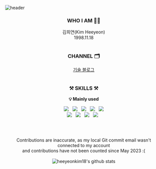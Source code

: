 ![header](https://capsule-render.vercel.app/api?type=waving&color=F8E2CF&height=300&section=header&text=welcome&fontSize=110&fontColor=E5D1BD&animation=blinking&fontAlignY=40&desc=Heeyeon's%20github%20profile&descSize=20&descAlign=70)

<div align=center> 

### WHO I AM 👩‍💻
김희연(Kim Heeyeon)
<br/> 1998.11.18
<br/><br/>

<!-- 
### EDUCATION 🏫
(2022.03 ~ 09) 
<br/> 이젠 컴퓨터 아카데미 개발원
<br/> **JAVA 개발자 양성 과정 수료**
<br/><br/>
-->

### CHANNEL 🗂️
[기술 블로그](https://become-programmer.tistory.com)
<br/><br/>

### ⚒️ SKILLS ⚒️
**💡 Mainly used**

<img src="https://img.shields.io/badge/JAVA-brightgreen?style=for-the-badge&logo=JAVA"> &nbsp; <img src="https://img.shields.io/badge/Spring-green?style=for-the-badge&logo=SPRING"> &nbsp; <img src="https://img.shields.io/badge/spring boot-yellogreen?style=for-the-badge&logo=SPRINGBOOT"> &nbsp;
<img src="https://img.shields.io/badge/Mybatis-yellow?style=for-the-badge&logo=MYBATIS"> &nbsp; <img src="https://img.shields.io/badge/jpa-orange?style=for-the-badge&logo=JPA">
<br/> <img src="https://img.shields.io/badge/Oracle-red?style=for-the-badge&logo=ORACLE"> &nbsp; <img src="https://img.shields.io/badge/mysql-lightblue?style=for-the-badge&logo=MYSQL"> &nbsp; <img src="https://img.shields.io/badge/h2-lightgray?style=for-the-badge&logo=H2"> 
&nbsp; <img src="https://img.shields.io/badge/git-9cf?style=for-the-badge&logo=GIT"> &nbsp; 
<!--   <img src="https://img.shields.io/badge/bootstrap-blueviolet?style=for-the-badge&logo=JAVA"> &nbsp; -->

<!-- <br/>

**💡 Used once in a while**

<img src="https://img.shields.io/badge/HTML-red?style=for-the-badge&logo=JAVA"> &nbsp;<img src="https://img.shields.io/badge/CSS-violet?style=for-the-badge&logo=JAVA"> &nbsp;<img src="https://img.shields.io/badge/javascript-yellow?style=for-the-badge&logo=JAVA"> &nbsp;<img src="https://img.shields.io/badge/Jquery-lightgray?style=for-the-badge&logo=JAVA"> &nbsp;<img src="https://img.shields.io/badge/python-blue?style=for-the-badge&logo=JAVA"> 
 -->
<br/><br/>

Contributions are inaccurate, as my local Git commit email wasn't connected to my account <br/> and contributions have not been counted since May 2023 :(
<br/><br/>
![heeyeonkim18's github stats](https://github-readme-stats.vercel.app/api?username=heeyeonkim18&show_icons=true&count_private=true)

</div>

